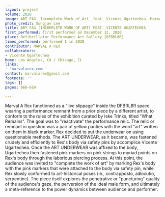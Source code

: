 ```yaml
---
layout: project
volume: 2020
image: ART_FAG__Incomplete_Work_of_Art__feat__Vicente_Ugartechea--Marval_A_Rex.jpg
photo_credit: Sungjae Lee
title: ART FAG (INCOMPLETE WORK OF ART) FEAT. VICENTE UGARTECHEA
first_performed: first performed on December 12, 2020
place: Defibrillator Performance Art Gallery [DFBRL8R]
times_performed: performed 1 in 2020
contributor: MARVAL A REX
collaborators:
- Vicente Ugartechea
home: Los Angeles, CA / Chicago, IL
links:
- 'marvalarex.com '
contact: marvalarex@gmail.com
footnote: ''
tags: []
pages: 668-669

---
```


Marval A Rex functioned as a "live slippage" inside the DFBRL8R space wearing a performance remnant from a prior piece by a different artist, to conform to the rules of the exhibition curated by Ieke Trinks, titled "What Remains". The goal was to "reactivate" the performance relic. The relic or remnant in question was a pair of yellow panties with the word "art" written on them in black marker. Rex decided to put the underwear on using questionable methods. The ART UNDERWEAR, as it became, was fastened crudely and efficiently to Rex's body via safety pins by accomplice Vicente Ugartechea. Once the ART UNDERWEAR was affixed to the body, Ugartechea then fastened pink markers on pink strings to myriad points on Rex's body through the laborious piercing process. At this point, the audience was invited to "complete the work of art" by marking Rex's body with the pink markers that were attached to the body via safety pin, while Rex slowly conformed to art-historical poses (ie., contrapposto, adlocutio, serpentine). The piece itself explores the penetrative or "puncturing" quality of the audience's gaze, the perversion of the ideal male form, and ultimately a meta-reference to the power dynamics between audience and performer.   
